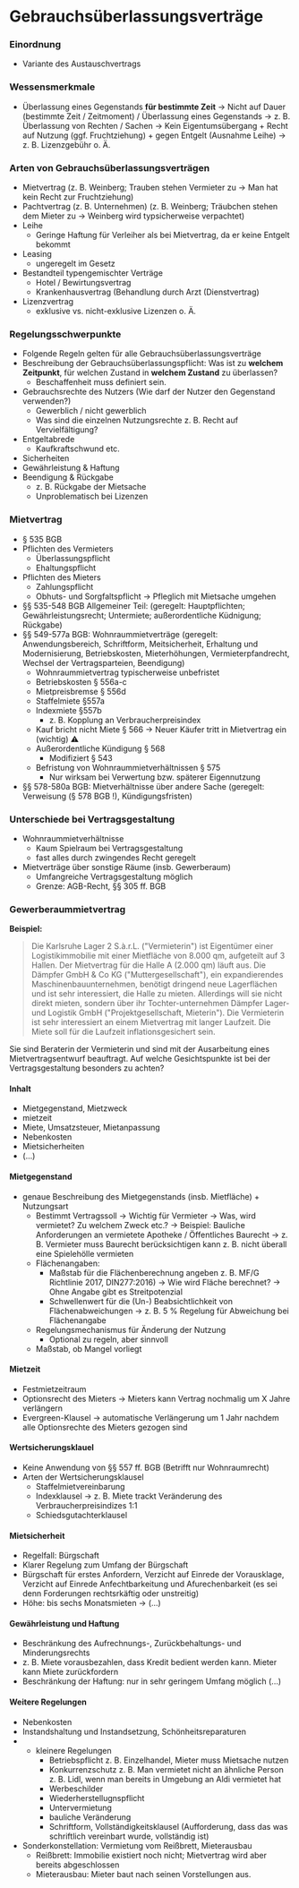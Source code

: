 # Gebrauchsüberlassungsverträge



### Einordnung

* Variante des Austauschvertrags

### Wessensmerkmale

* Überlassung eines Gegenstands **für bestimmte Zeit** → Nicht auf Dauer \(bestimmte Zeit / Zeitmoment\) / Überlassung eines Gegenstands → z. B. Überlassung von Rechten / Sachen → Kein Eigentumsübergang + Recht auf Nutzung \(ggf. Fruchtziehung\) + gegen Entgelt \(Ausnahme Leihe\) → z. B. Lizenzgebühr o. Ä.

### Arten von Gebrauchsüberlassungsverträgen

* Mietvertrag \(z. B. Weinberg; Trauben stehen Vermieter zu → Man hat kein Recht zur Fruchtziehung\)
* Pachtvertrag \(z. B. Unternehmen\) \(z. B. Weinberg; Träubchen stehen dem Mieter zu → Weinberg wird typsicherweise verpachtet\)
* Leihe
  * Geringe Haftung für Verleiher als bei Mietvertrag, da er keine Entgelt bekommt
* Leasing
  * ungeregelt im Gesetz
* Bestandteil typengemischter Verträge
  * Hotel / Bewirtungsvertrag
  * Krankenhausvertrag \(Behandlung durch Arzt \(Dienstvertrag\)
* Lizenzvertrag
  * exklusive vs. nicht-exklusive Lizenzen o. Ä.

### Regelungsschwerpunkte

* Folgende Regeln gelten für alle Gebrauchsüberlassungsverträge
* Beschreibung der Gebrauchsüberlassungspflicht: Was ist zu **welchem Zeitpunkt**, für welchen Zustand in **welchem Zustand** zu überlassen?
  * Beschaffenheit muss definiert sein.
* Gebrauchsrechte des Nutzers \(Wie darf der Nutzer den Gegenstand verwenden?\)
  * Gewerblich / nicht gewerblich
  * Was sind die einzelnen Nutzungsrechte z. B. Recht auf Vervielfältigung?
* Entgeltabrede
  * Kaufkraftschwund etc.
* Sicherheiten
* Gewährleistung & Haftung
* Beendigung & Rückgabe
  * z. B. Rückgabe der Mietsache
  * Unproblematisch bei Lizenzen

### Mietvertrag

* § 535 BGB
* Pflichten des Vermieters
  * Überlassungspflicht
  * Ehaltungspflicht
* Pflichten des Mieters
  * Zahlungspflicht
  * Obhuts- und Sorgfaltspflicht → Pfleglich mit Mietsache umgehen
* §§ 535-548 BGB Allgemeiner Teil: \(geregelt: Hauptpflichten; Gewährleistungsrecht; Untermiete; außerordentliche Küdnigung; Rückgabe\)
* §§ 549-577a BGB: Wohnraummietverträge \(geregelt: Anwendungsbereich, Schriftform, Meitsicherheit, Erhaltung und Modernisierung, Betriebskosten, Mieterhöhungen, Vermieterpfandrecht, Wechsel der Vertragsparteien, Beendigung\)
  * Wohnraummietvertrag typischerweise unbefristet
  * Betriebskosten § 556a-c
  * Mietpreisbremse § 556d
  * Staffelmiete §557a
  * Indexmiete §557b
    * z. B. Kopplung an Verbraucherpreisindex
  * Kauf bricht nicht Miete § 566 → Neuer Käufer tritt in Mietvertrag ein \(wichtig\) ⚠️
  * Außerordentliche Kündigung § 568
    * Modifiziert § 543
  * Befristung von Wohnraummietverhältnissen § 575
    * Nur wirksam bei Verwertung bzw. späterer Eigennutzung
* §§ 578-580a BGB: Mietverhältnisse über andere Sache \(geregelt: Verweisung \(§ 578 BGB !\), Kündigungsfristen\)

### Unterschiede bei Vertragsgestaltung

* Wohnraummietverhältnisse
  * Kaum Spielraum bei Vertragsgestaltung
  * fast alles durch zwingendes Recht geregelt
* Mietverträge über sonstige Räume \(insb. Gewerberaum\)
  * Umfangreiche Vertragsgestaltung möglich
  * Grenze: AGB-Recht, §§ 305 ff. BGB

### Gewerberaummietvertrag

**Beispiel:**

> Die Karlsruhe Lager 2 S.à.r.L. \("Vermieterin"\) ist Eigentümer einer Logistikimmobilie mit einer Mietfläche von 8.000 qm, aufgeteilt auf 3 Hallen. Der Mietvertrag für die Halle A \(2.000 qm\) läuft aus. Die Dämpfer GmbH & Co KG \("Muttergesellschaft"\), ein expandierendes Maschinenbauunternehmen, benötigt dringend neue Lagerflächen und ist sehr interessiert, die Halle zu mieten. Allerdings will sie nicht direkt mieten, sondern über ihr Tochter-unternehmen Dämpfer Lager-und Logistik GmbH \("Projektgesellschaft, Mieterin"\). Die Vermieterin ist sehr interessiert an einem Mietvertrag mit langer Laufzeit. Die Miete soll für die Laufzeit inflationsgesichert sein.

Sie sind Beraterin der Vermieterin und sind mit der Ausarbeitung eines Mietvertragsentwurf beauftragt. Auf welche Gesichtspunkte ist bei der Vertragsgestaltung besonders zu achten?

#### Inhalt

* Mietgegenstand, Mietzweck
* mietzeit
* Miete, Umsatzsteuer, Mietanpassung
* Nebenkosten
* Mietsicherheiten
* \(...\)

#### Mietgegenstand

* genaue Beschreibung des Mietgegenstands \(insb. Mietfläche\) + Nutzungsart
  * Bestimmt Vertragssoll → Wichtig für Vermieter → Was, wird vermietet? Zu welchem Zweck etc.? → Beispiel: Bauliche Anforderungen an vermietete Apotheke / Öffentliches Baurecht → z. B. Vermieter muss Baurecht berücksichtigen kann z. B. nicht überall eine Spielehölle vermieten
  * Flächenangaben:
    * Maßstab für die Flächenberechnung angeben z. B. MF/G Richtlinie 2017, DIN277:2016\) → Wie wird Fläche berechnet? → Ohne Angabe gibt es Streitpotenzial
    * Schwellenwert für die \(Un-\) Beabsichtlichkeit von Flächenabweichungen → z. B. 5 % Regelung für Abweichung bei Flächenangabe
  * Regelungsmechanismus für Änderung der Nutzung
    * Optional zu regeln, aber sinnvoll
  * Maßstab, ob Mangel vorliegt

#### Mietzeit

* Festmietzeitraum
* Optionsrecht des Mieters → Mieters kann Vertrag nochmalig um X Jahre verlängern
* Evergreen-Klausel → automatische Verlängerung um 1 Jahr nachdem alle Optionsrechte des Mieters gezogen sind

#### Wertsicherungsklauel

* Keine Anwendung von §§ 557 ff. BGB \(Betrifft nur Wohnraumrecht\)
* Arten der Wertsicherungsklausel
  * Staffelmietvereinbarung
  * Indexklausel → z. B. Miete trackt Veränderung des Verbraucherpreisindizes 1:1
  * Schiedsgutachterklausel

#### Mietsicherheit

* Regelfall: Bürgschaft
* Klarer Regelung zum Umfang der Bürgschaft
* Bürgschaft für erstes Anfordern, Verzicht auf Einrede der Vorausklage, Verzicht auf Einrede Anfechtbarkeitung und Afurechenbarkeit \(es sei denn Forderungen rechtsrkäftig oder unstreitig\)
* Höhe: bis sechs Monatsmieten → \(...\)

#### Gewährleistung und Haftung

* Beschränkung des Aufrechnungs-, Zurückbehaltungs- und Minderungsrechts
* z. B. Miete vorausbezahlen, dass Kredit bedient werden kann. Mieter kann Miete zurückfordern
* Beschränkung der Haftung: nur in sehr geringem Umfang möglich \(...\)

#### Weitere Regelungen

* Nebenkosten
* Instandshaltung und Instandsetzung, Schönheitsreparaturen
* * kleinere Regelungen
    * Betriebspflicht z. B. Einzelhandel, Mieter muss Mietsache nutzen
    * Konkurrenzschutz z. B. Man vermietet nicht an ähnliche Person z. B. Lidl, wenn man bereits in Umgebung an Aldi vermietet hat
    * Werbeschilder
    * Wiederherstellugnspflicht
    * Untervermietung
    * bauliche Veränderung
    * Schriftform, Vollständigkeitsklausel \(Aufforderung, dass das was schriftlich vereinbart wurde, vollständig ist\)
* Sonderkonstellation: Vermietung vom Reißbrett, Mieterausbau
  * Reißbrett: Immobilie existiert noch nicht; Mietvertrag wird aber bereits abgeschlossen
  * Mieterausbau: Mieter baut nach seinen Vorstellungen aus.

